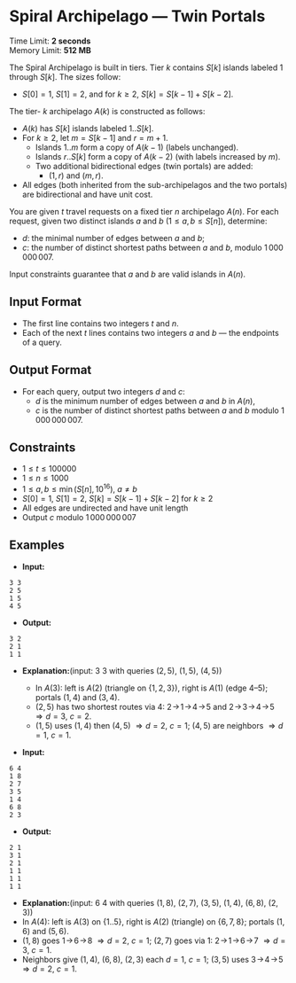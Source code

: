 # Spiral Archipelago — Twin Portals
Time Limit: **2 seconds**  
Memory Limit: **512 MB**

The Spiral Archipelago is built in tiers. Tier $k$ contains $S[k]$ islands labeled $1$ through $S[k]$. The sizes follow:  
- $S[0] = 1$, $S[1] = 2$, and for $k \geq 2$, $S[k] = S[k-1] + S[k-2]$.

The tier- $k$ archipelago $A(k)$ is constructed as follows:
- $A(k)$ has $S[k]$ islands labeled $1..S[k]$.
- For $k \geq 2$, let $m = S[k-1]$ and $r = m + 1$.  
  - Islands $1..m$ form a copy of $A(k-1)$ (labels unchanged).  
  - Islands $r..S[k]$ form a copy of $A(k-2)$ (with labels increased by $m$).  
  - Two additional bidirectional edges (twin portals) are added:  
    - $(1, r)$ and $(m, r)$.  
- All edges (both inherited from the sub-archipelagos and the two portals) are bidirectional and have unit cost.

You are given $t$ travel requests on a fixed tier $n$ archipelago $A(n)$. For each request, given two distinct islands $a$ and $b$ ($1 \leq a, b \leq S[n]$), determine:
- $d$: the minimal number of edges between $a$ and $b$;  
- $c$: the number of distinct shortest paths between $a$ and $b$, modulo $1\,000\,000\,007$.

Input constraints guarantee that $a$ and $b$ are valid islands in $A(n)$.


## Input Format
- The first line contains two integers $t$ and $n$.  
- Each of the next $t$ lines contains two integers $a$ and $b$ — the endpoints of a query.  


## Output Format
- For each query, output two integers $d$ and $c$:  
  - $d$ is the minimum number of edges between $a$ and $b$ in $A(n)$,  
  - $c$ is the number of distinct shortest paths between $a$ and $b$ modulo $1\,000\,000\,007$.  


## Constraints
- $1 \leq t \leq 100000$  
- $1 \leq n \leq 1000$  
- $1 \leq a, b \leq \min(S[n], 10^{16}),\ a \neq b$  
- $S[0] = 1,\ S[1] = 2,\ S[k] = S[k-1] + S[k-2]$ for $k \geq 2$  
- All edges are undirected and have unit length  
- Output $c$ modulo $1\,000\,000\,007$  


## Examples
 - **Input:**
```
3 3
2 5
1 5
4 5
```

 - **Output:**
```
3 2
2 1
1 1
```

 - **Explanation:**(input: $3\ 3$ with queries $(2,5)$, $(1,5)$, $(4,5)$)
   - In $A(3)$: left is $A(2)$ (triangle on $\{1,2,3\}$), right is $A(1)$ (edge $4$–$5$); portals $(1,4)$ and $(3,4)$.
   - $(2,5)$ has two shortest routes via $4$: $2\!\to\!1\!\to\!4\!\to\!5$ and $2\!\to\!3\!\to\!4\!\to\!5$ $\Rightarrow d=3,\ c=2$.
   - $(1,5)$ uses $(1,4)$ then $(4,5)$ $\Rightarrow d=2,\ c=1$; $(4,5)$ are neighbors $\Rightarrow d=1,\ c=1$.


 - **Input:**
```
6 4
1 8
2 7
3 5
1 4
6 8
2 3
```

 - **Output:**
```
2 1
3 1
2 1
1 1
1 1
1 1
```

 - **Explanation:**(input: $6\ 4$ with queries $(1,8)$, $(2,7)$, $(3,5)$, $(1,4)$, $(6,8)$, $(2,3)$)
  - In $A(4)$: left is $A(3)$ on $\{1..5\}$, right is $A(2)$ (triangle) on $\{6,7,8\}$; portals $(1,6)$ and $(5,6)$.
  - $(1,8)$ goes $1\!\to\!6\!\to\!8$ $\Rightarrow d=2,\ c=1$; $(2,7)$ goes via $1$: $2\!\to\!1\!\to\!6\!\to\!7$ $\Rightarrow d=3,\ c=1$.
  - Neighbors give $(1,4)$, $(6,8)$, $(2,3)$ each $d=1,\ c=1$; $(3,5)$ uses $3\!\to\!4\!\to\!5$ $\Rightarrow d=2,\ c=1$.


